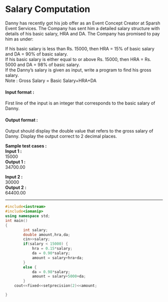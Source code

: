 # Salary Computation
Danny has recently got his job offer as an Event Concept Creator at Sparsh Event Services. The Company has sent him a detailed salary structure with details of his basic salary, HRA and DA. The Company has promised to pay him as under:

If his basic salary is less than Rs. 15000, then HRA = 15% of basic salary and DA = 90% of basic salary.
<br>
If his basic salary is either equal to or above Rs. 15000, then HRA = Rs. 5000 and DA = 98% of basic salary.
<br>
If the Danny’s salary is given as input, write a program to find his gross salary.
<br>
Note : Gross Salary = Basic Salary+HRA+DA

#### Input format :
First line of the input is an integer that corresponds to the basic salary of Danny.

#### Output format :
Output should display the double value that refers to the gross salary of Danny. Display the output correct to 2 decimal places.

**Sample test cases : <br>
Input 1 :** <br>
15000<br>
**Output 1 :** <br>
34700.00 <br>

**Input 2 :** <br>
30000 <br>
**Output 2 :** <br>
64400.00

--------------------------------------------------------------------------------------------------------------------------------------------------------------------

```cpp
#include<iostream>
#include<iomanip>
using namespace std;
int main()
{
		int salary;
		double amount,hra,da;
		cin>>salary;
		if(salary < 15000) {
			hra = 0.15*salary;
			da = 0.90*salary;
			amount = salary+hra+da;
		}
		else {
			da = 0.98*salary;
			amount = salary+5000+da;
		}
	cout<<fixed<<setprecision(2)<<amount;

}

```
